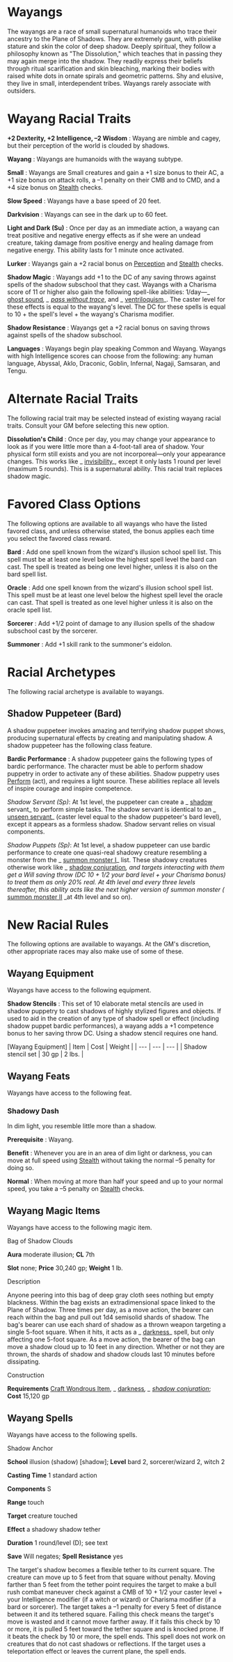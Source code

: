 # Wayangs

The wayangs are a race of small supernatural humanoids who trace their ancestry to the Plane of Shadows. They are extremely gaunt, with pixielike stature and skin the color of deep shadow. Deeply spiritual, they follow a philosophy known as "The Dissolution," which teaches that in passing they may again merge into the shadow. They readily express their beliefs through ritual scarification and skin bleaching, marking their bodies with raised white dots in ornate spirals and geometric patterns. Shy and elusive, they live in small, interdependent tribes. Wayangs rarely associate with outsiders.

# Wayang Racial Traits 

**+2 Dexterity, +2 Intelligence, –2 Wisdom** : Wayang are nimble and cagey, but their perception of the world is clouded by shadows.

**Wayang** : Wayangs are humanoids with the wayang subtype.

**Small** : Wayangs are Small creatures and gain a +1 size bonus to their AC, a +1 size bonus on attack rolls, a –1 penalty on their CMB and to CMD, and a +4 size bonus on [Stealth](skills/stealth#_stealth) checks.

**Slow Speed** : Wayangs have a base speed of 20 feet.

**Darkvision** : Wayangs can see in the dark up to 60 feet.

**Light and Dark (Su)** : Once per day as an immediate action, a wayang can treat positive and negative energy effects as if she were an undead creature, taking damage from positive energy and healing damage from negative energy. This ability lasts for 1 minute once activated.

**Lurker** : Wayangs gain a +2 racial bonus on [Perception](skills/perception#_perception) and [Stealth](skills/stealth#_stealth) checks.

**Shadow Magic** : Wayangs add +1 to the DC of any saving throws against spells of the shadow subschool that they cast. Wayangs with a Charisma score of 11 or higher also gain the following spell-like abilities: 1/day—_ [ghost sound](spells/ghostSound#_ghost-sound)_, _ [pass without trace](spells/passWithoutTrace#_pass-without-trace)_, and _ [ventriloquism](spells/ventriloquism#_ventriloquism)_. The caster level for these effects is equal to the wayang's level. The DC for these spells is equal to 10 + the spell's level + the wayang's Charisma modifier.

**Shadow Resistance** : Wayangs get a +2 racial bonus on saving throws against spells of the shadow subschool.

**Languages** : Wayangs begin play speaking Common and Wayang. Wayangs with high Intelligence scores can choose from the following: any human language, Abyssal, Aklo, Draconic, Goblin, Infernal, Nagaji, Samsaran, and Tengu.

# Alternate Racial Traits

The following racial trait may be selected instead of existing wayang racial traits. Consult your GM before selecting this new option.

**Dissolution's Child** : Once per day, you may change your appearance to look as if you were little more than a 4-foot-tall area of shadow. Your physical form still exists and you are not incorporeal—only your appearance changes. This works like _ [invisibility](spells/invisibility#_invisibility)_, except it only lasts 1 round per level (maximum 5 rounds). This is a supernatural ability. This racial trait replaces shadow magic.

# Favored Class Options

The following options are available to all wayangs who have the listed favored class, and unless otherwise stated, the bonus applies each time you select the favored class reward.

**Bard** : Add one spell known from the wizard's illusion school spell list. This spell must be at least one level below the highest spell level the bard can cast. The spell is treated as being one level higher, unless it is also on the bard spell list.

**Oracle** : Add one spell known from the wizard's illusion school spell list. This spell must be at least one level below the highest spell level the oracle can cast. That spell is treated as one level higher unless it is also on the oracle spell list.

**Sorcerer** : Add +1/2 point of damage to any illusion spells of the shadow subschool cast by the sorcerer.

**Summoner** : Add +1 skill rank to the summoner's eidolon.

# Racial Archetypes

The following racial archetype is available to wayangs.

## Shadow Puppeteer (Bard)

A shadow puppeteer invokes amazing and terrifying shadow puppet shows, producing supernatural effects by creating and manipulating shadow. A shadow puppeteer has the following class feature.

**Bardic Performance** : A shadow puppeteer gains the following types of bardic performance. The character must be able to perform shadow puppetry in order to activate any of these abilities. Shadow puppetry uses [Perform](skills/perform#_perform) (act), and requires a light source. These abilities replace all levels of inspire courage and inspire competence.

_Shadow Servant (Sp)_: At 1st level, the puppeteer can create a _ [shadow](magicItems/armor#_armor-shadow) servant_ to perform simple tasks. The shadow servant is identical to an _ [unseen servant](spells/unseenServant#_unseen-servant)_ (caster level equal to the shadow puppeteer's bard level), except it appears as a formless shadow. Shadow servant relies on visual components.

_Shadow Puppets (Sp)_: At 1st level, a shadow puppeteer can use bardic performance to create one quasi-real shadowy creature resembling a monster from the _ [summon monster I](spells/summonMonster#_summon-monster-i)_ list. These shadowy creatures otherwise work like _ [shadow conjuration](spells/shadowConjuration#_shadow-conjuration)_, and targets interacting with them get a Will saving throw (DC 10 + 1/2 your bard level + your Charisma bonus) to treat them as only 20% real. At 4th level and every three levels thereafter, this ability acts like the next higher version of _summon monster_ (_ [summon monster II](spells/summonMonster#_summon-monster-ii) _at 4th level and so on).

# New Racial Rules

The following options are available to wayangs. At the GM's discretion, other appropriate races may also make use of some of these.

## Wayang Equipment

Wayangs have access to the following equipment.

**Shadow Stencils** : This set of 10 elaborate metal stencils are used in shadow puppetry to cast shadows of highly stylized figures and objects. If used to aid in the creation of any type of shadow spell or effect (including shadow puppet bardic performances), a wayang adds a +1 competence bonus to her saving throw DC. Using a shadow stencil requires one hand.

[Wayang Equipment]
| Item | Cost | Weight |
| --- | --- | --- |
| Shadow stencil set | 30 gp | 2 lbs. |

## Wayang Feats

Wayangs have access to the following feat.

### Shadowy Dash

In dim light, you resemble little more than a shadow.

**Prerequisite** : Wayang.

**Benefit** : Whenever you are in an area of dim light or darkness, you can move at full speed using [Stealth](skills/stealth#_stealth) without taking the normal –5 penalty for doing so.

**Normal** : When moving at more than half your speed and up to your normal speed, you take a –5 penalty on [Stealth](skills/stealth#_stealth) checks.

## Wayang Magic Items

Wayangs have access to the following magic item.

Bag of Shadow Clouds

**Aura** moderate illusion; **CL** 7th

**Slot** none; **Price** 30,240 gp; **Weight** 1 lb.

Description

Anyone peering into this bag of deep gray cloth sees nothing but empty blackness. Within the bag exists an extradimensional space linked to the Plane of Shadow. Three times per day, as a move action, the bearer can reach within the bag and pull out 1d4 semisolid shards of shadow. The bag's bearer can use each shard of shadow as a thrown weapon targeting a single 5-foot square. When it hits, it acts as a _ [darkness](spells/darkness#_darkness)_ spell, but only affecting one 5-foot square. As a move action, the bearer of the bag can move a shadow cloud up to 10 feet in any direction. Whether or not they are thrown, the shards of shadow and shadow clouds last 10 minutes before dissipating.

Construction

**Requirements** [Craft Wondrous Item](feats#_craft-wondrous-item), _ [darkness](spells/darkness#_darkness)_, _ [shadow conjuration](spells/shadowConjuration#_shadow-conjuration)_; **Cost** 15,120 gp

## Wayang Spells

Wayangs have access to the following spells.

Shadow Anchor

**School** illusion (shadow) [shadow]; **Level** bard 2, sorcerer/wizard 2, witch 2

**Casting Time** 1 standard action

**Components** S

**Range** touch

**Target** creature touched

**Effect** a shadowy shadow tether

**Duration** 1 round/level (D); see text

**Save** Will negates; **Spell Resistance** yes

The target's shadow becomes a flexible tether to its current square. The creature can move up to 5 feet from that square without penalty. Moving farther than 5 feet from the tether point requires the target to make a bull rush combat maneuver check against a CMB of 10 + 1/2 your caster level + your Intelligence modifier (if a witch or wizard) or Charisma modifier (if a bard or sorcerer). The target takes a –1 penalty for every 5 feet of distance between it and its tethered square. Failing this check means the target's move is wasted and it cannot move farther away. If it fails this check by 10 or more, it is pulled 5 feet toward the tether square and is knocked prone. If it beats the check by 10 or more, the spell ends. This spell does not work on creatures that do not cast shadows or reflections. If the target uses a teleportation effect or leaves the current plane, the spell ends.


